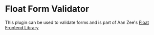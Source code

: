 Float Form Validator
========

This plugin can be used to validate forms and is part of Aan Zee's [Float Frontend Library](https://github.com/AanZee/Float)
